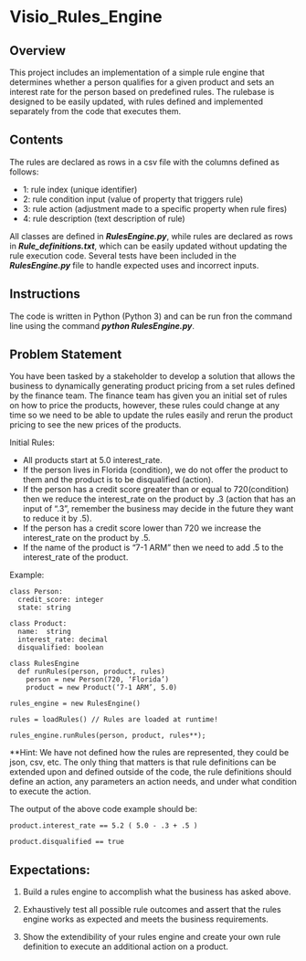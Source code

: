 # Visio_Rules_Engine

## Overview
This project includes an implementation of a simple rule engine that determines whether a person qualifies for a given product and sets an interest rate for the person based on predefined rules. The rulebase is designed to be easily updated, with rules defined and implemented separately from the code that executes them.

## Contents
The rules are declared as rows in a csv file with the columns defined as follows:
- 1: rule index (unique identifier)
- 2: rule condition input (value of property that triggers rule)
- 3: rule action (adjustment made to a specific property when rule fires)
- 4: rule description (text description of rule)

All classes are defined in ***RulesEngine.py***, while rules are declared as rows in ***Rule_definitions.txt***, which can be easily updated without updating the rule execution code. Several tests have been included in the ***RulesEngine.py*** file to handle expected uses and incorrect inputs.

## Instructions
The code is written in Python (Python 3) and can be run fron the command line using the command ***python RulesEngine.py***. 

## Problem Statement

You have been tasked by a stakeholder to develop a solution that allows the business to dynamically generating product pricing from a set rules defined by the finance team. The finance team has given you an initial set of rules on how to price the products, however, these rules could change at any time so we need to be able to update the rules easily and rerun the product pricing to see the new prices of the products. 
 
Initial Rules: 
 
- All products start at 5.0 interest_rate. 
- If the person lives in Florida (condition), we do not offer the product to them and the product is to be disqualified (action). 
- If the person has a credit score greater than or equal to 720(condition) then we reduce the interest_rate on the product by .3 (action that has an input of “.3”, remember the business may decide in the future they want to reduce it by .5). 
- If the person has a credit score lower than 720 we increase the interest_rate on the product by .5. 
- If the name of the product is “7-1 ARM” then we need to add .5 to the interest_rate of the product. 
 
Example:   
```
class Person:   
  credit_score: integer   
  state: string     
 
class Product:   
  name:  string   
  interest_rate: decimal   
  disqualified: boolean     
  
class RulesEngine   
  def runRules(person, product, rules)     
    person = new Person(720, ‘Florida’)     
    product = new Product(‘7-1 ARM’, 5.0) 
  
rules_engine = new RulesEngine() 
 
rules = loadRules() // Rules are loaded at runtime!     

rules_engine.runRules(person, product, rules**); 
```
 
**Hint: We have not defined how the rules are represented, they could be json, csv, etc. The only thing that matters is that rule definitions can be extended upon and defined outside of the code, the rule definitions should define an action, any parameters an action needs, and under what condition to execute the action. 
 
The output of the above code example should be: 
``` 
product.interest_rate == 5.2 ( 5.0 - .3 + .5 ) 
 
product.disqualified == true  
```

## Expectations: 
 
1. Build a rules engine to accomplish what the business has asked above. 
 
2. Exhaustively test all possible rule outcomes and assert that the rules engine works as expected and meets the business requirements. 
 
3. Show the extendibility of your rules engine and create your own rule definition to execute an additional action on a product. 
